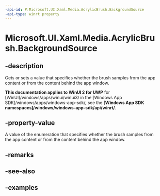 ```yaml
---
-api-id: P:Microsoft.UI.Xaml.Media.AcrylicBrush.BackgroundSource
-api-type: winrt property
---
```

<!-- Property syntax.
public AcrylicBackgroundSource BackgroundSource { get;  set; }
-->

# Microsoft.UI.Xaml.Media.AcrylicBrush.BackgroundSource


## -description

Gets or sets a value that specifies whether the brush samples from the app content or from the content behind the app window.


**This documentation applies to WinUI 2 for UWP** for [WinUI]/windows/apps/winui/winui3/ in the [Windows App SDK]/windows/apps/windows-app-sdk/, see the **[Windows App SDK namespaces]/windows/windows-app-sdk/api/winrt/**.

## -property-value

A value of the enumeration that specifies whether the brush samples from the app content or from the content behind the app window.


## -remarks


## -see-also


## -examples


